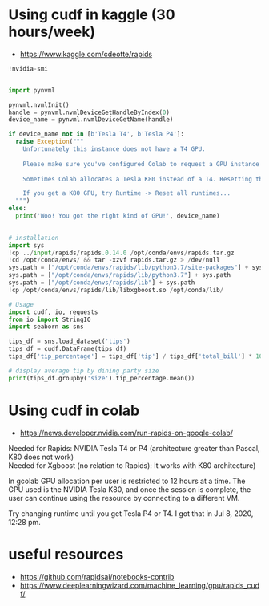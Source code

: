# Using cudf in kaggle (30 hours/week)
- https://www.kaggle.com/cdeotte/rapids





```python
!nvidia-smi


import pynvml

pynvml.nvmlInit()
handle = pynvml.nvmlDeviceGetHandleByIndex(0)
device_name = pynvml.nvmlDeviceGetName(handle)

if device_name not in [b'Tesla T4', b'Tesla P4']:
  raise Exception("""
    Unfortunately this instance does not have a T4 GPU.
    
    Please make sure you've configured Colab to request a GPU instance type.
    
    Sometimes Colab allocates a Tesla K80 instead of a T4. Resetting the instance.

    If you get a K80 GPU, try Runtime -> Reset all runtimes...
  """)
else:
  print('Woo! You got the right kind of GPU!', device_name)
  

# installation
import sys
!cp ../input/rapids/rapids.0.14.0 /opt/conda/envs/rapids.tar.gz
!cd /opt/conda/envs/ && tar -xzvf rapids.tar.gz > /dev/null
sys.path = ["/opt/conda/envs/rapids/lib/python3.7/site-packages"] + sys.path
sys.path = ["/opt/conda/envs/rapids/lib/python3.7"] + sys.path
sys.path = ["/opt/conda/envs/rapids/lib"] + sys.path 
!cp /opt/conda/envs/rapids/lib/libxgboost.so /opt/conda/lib/

# Usage
import cudf, io, requests
from io import StringIO
import seaborn as sns

tips_df = sns.load_dataset('tips')
tips_df = cudf.DataFrame(tips_df)
tips_df['tip_percentage'] = tips_df['tip'] / tips_df['total_bill'] * 100

# display average tip by dining party size
print(tips_df.groupby('size').tip_percentage.mean())
```

# Using cudf in colab
- https://news.developer.nvidia.com/run-rapids-on-google-colab/

Needed for Rapids: NVIDIA Tesla T4  or P4 (architecture greater than Pascal, K80 does not work)  
Needed for Xgboost (no relation to Rapids): It works with K80 architecture)  

In gcolab GPU allocation per user is restricted to 12 hours at a time.
The GPU used is the NVIDIA Tesla K80, and once the session is complete,
the user can continue using the resource by connecting to a different VM.

Try changing runtime until you get Tesla P4 or T4. I got that in Jul 8, 2020, 12:28 pm.


# useful resources
- https://github.com/rapidsai/notebooks-contrib
- https://www.deeplearningwizard.com/machine_learning/gpu/rapids_cudf/

